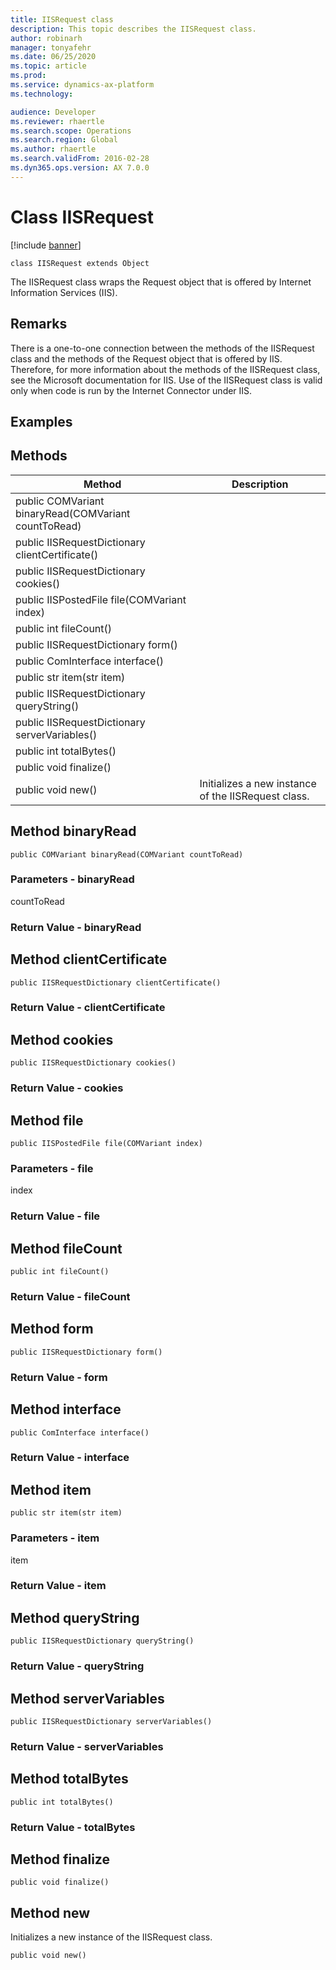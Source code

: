 ```yaml
---
title: IISRequest class
description: This topic describes the IISRequest class.
author: robinarh
manager: tonyafehr
ms.date: 06/25/2020
ms.topic: article
ms.prod: 
ms.service: dynamics-ax-platform
ms.technology: 

audience: Developer
ms.reviewer: rhaertle
ms.search.scope: Operations
ms.search.region: Global
ms.author: rhaertle
ms.search.validFrom: 2016-02-28
ms.dyn365.ops.version: AX 7.0.0
---
```


# Class IISRequest

[!include [banner](../includes/banner.md)]

```xpp
class IISRequest extends Object
```

The IISRequest class wraps the Request object that is offered by Internet Information Services (IIS).

## Remarks

There is a one-to-one connection between the methods of the IISRequest class and the methods of the Request object that is offered by IIS. Therefore, for more information about the methods of the IISRequest class, see the Microsoft documentation for IIS. Use of the IISRequest class is valid only when code is run by the Internet Connector under IIS.

## Examples

## Methods

| Method                                               | Description                                         |
|------------------------------------------------------|-----------------------------------------------------|
| public COMVariant binaryRead(COMVariant countToRead) |                                                     |
| public IISRequestDictionary clientCertificate()      |                                                     |
| public IISRequestDictionary cookies()                |                                                     |
| public IISPostedFile file(COMVariant index)          |                                                     |
| public int fileCount()                               |                                                     |
| public IISRequestDictionary form()                   |                                                     |
| public ComInterface interface()                      |                                                     |
| public str item(str item)                            |                                                     |
| public IISRequestDictionary queryString()            |                                                     |
| public IISRequestDictionary serverVariables()        |                                                     |
| public int totalBytes()                              |                                                     |
| public void finalize()                               |                                                     |
| public void new()                                    | Initializes a new instance of the IISRequest class. |

## Method binaryRead

```xpp
public COMVariant binaryRead(COMVariant countToRead)
```

### Parameters - binaryRead

countToRead  

### Return Value - binaryRead

## Method clientCertificate

```xpp
public IISRequestDictionary clientCertificate()
```

### Return Value - clientCertificate

## Method cookies

```xpp
public IISRequestDictionary cookies()
```

### Return Value - cookies

## Method file

```xpp
public IISPostedFile file(COMVariant index)
```

### Parameters - file

index  

### Return Value - file

## Method fileCount

```xpp
public int fileCount()
```

### Return Value - fileCount

## Method form

```xpp
public IISRequestDictionary form()
```

### Return Value - form

## Method interface

```xpp
public ComInterface interface()
```

### Return Value - interface

## Method item

```xpp
public str item(str item)
```

### Parameters - item

item  

### Return Value - item

## Method queryString

```xpp
public IISRequestDictionary queryString()
```

### Return Value - queryString

## Method serverVariables

```xpp
public IISRequestDictionary serverVariables()
```

### Return Value - serverVariables

## Method totalBytes

```xpp
public int totalBytes()
```

### Return Value - totalBytes

## Method finalize

```xpp
public void finalize()
```

## Method new

Initializes a new instance of the IISRequest class.

```xpp
public void new()
```

